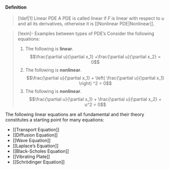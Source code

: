 #### Definition
>[!def|1] Linear PDE
>A PDE is called linear if $F$ is linear with respect to $u$ and all its derivatives, otherwise it is [[Nonlinear PDE|Nonlinear]].

>[!exm]- Examples between types of PDE’s
>Consider the following equations:
>1. The following is **linear**. $$\frac{\partial u}{\partial x_1} +\frac{\partial u}{\partial x_2} = 0$$
>2. The following is **nonlinear**. $$\frac{\partial u}{\partial x_1} + \left(  \frac{\partial u}{\partial x_1} \right) ^2 = 0$$
>3. The following is **nonlinear**. $$\frac{\partial u}{\partial x_1} + \frac{\partial u}{\partial x_2} + u^2 = 0$$

The following linear equations are all fundamental and their theory constitutes a starting point for many equations:
- [[Transport Equation]]
- [[Diffusion Equation]]
- [[Wave Equation]]
- [[Laplace’s Equation]]
- [[Black-Scholes Equation]]
- [[Vibrating Plate]]
- [[Schrödinger Equation]]




